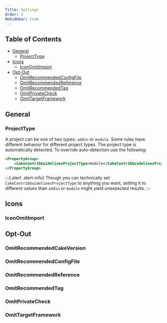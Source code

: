 ```yaml
---
Title: Settings
Order: 3
NoSidebar: true
---
```


<!-- START doctoc generated TOC please keep comment here to allow auto update -->
<!-- DON'T EDIT THIS SECTION, INSTEAD RE-RUN doctoc TO UPDATE -->
## Table of Contents

- [General](#general)
  - [ProjectType](#projecttype)
- [Icons](#icons)
  - [IconOmitImport](#iconomitimport)
- [Opt-Out](#opt-out)
  - [OmitRecommendedConfigFile](#omitrecommendedconfigfile)
  - [OmitRecommendedReference](#omitrecommendedreference)
  - [OmitRecommendedTag](#omitrecommendedtag)
  - [OmitPrivateCheck](#omitprivatecheck)
  - [OmitTargetFramework](#omittargetframework)

<!-- END doctoc generated TOC please keep comment here to allow auto update -->

## General

### ProjectType
A project can be one of two types: `addin` or `module`. Some rules have different behavior for 
different project types.
The project type is automatically detected. To override auto-detection use the following:

```xml
<PropertyGroup>
    <CakeContribGuidelinesProjectType>module</CakeContribGuidelinesProjectType>
</PropertyGroup>
```

:::{.alert .alert-info}
Though you can technically set `CakeContribGuidelinesProjectType` to anything you want, setting it to
different values than `addin` or `module` might yield unexpected results.
:::

## Icons

### IconOmitImport
<?! Include "./fragments/IconOmitImport.md" /?>

## Opt-Out

### OmitRecommendedCakeVersion
<?! Include "./fragments/OmitRecommendedCakeVersion.md" /?>

### OmitRecommendedConfigFile
<?! Include "./fragments/OmitRecommendedConfigFile.md" /?>

### OmitRecommendedReference
<?! Include "./fragments/OmitRecommendedReference.md" /?>

### OmitRecommendedTag
<?! Include "./fragments/OmitRecommendedTag.md" /?>

### OmitPrivateCheck
<?! Include "./fragments/OmitPrivateCheck.md" /?>

### OmitTargetFramework
<?! Include "./fragments/OmitTargetFramework.md" /?>
